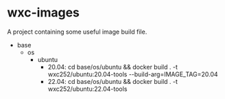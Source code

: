 # wxc-images

A project containing some useful image build file.

- base
  - os
    - ubuntu
      - 20.04: cd base/os/ubuntu && docker build . -t wxc252/ubuntu:20.04-tools --build-arg=IMAGE_TAG=20.04
      - 22.04: cd base/os/ubuntu && docker build . -t wxc252/ubuntu:22.04-tools
